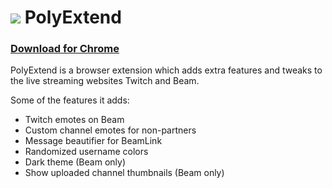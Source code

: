# ![](../master/icon-48.png) PolyExtend

### [Download for Chrome](https://surl.im/polychrome)

PolyExtend is a browser extension which adds extra features and tweaks to the live streaming websites Twitch and Beam.

Some of the features it adds:
- Twitch emotes on Beam
- Custom channel emotes for non-partners
- Message beautifier for BeamLink
- Randomized username colors
- Dark theme (Beam only)
- Show uploaded channel thumbnails (Beam only)
